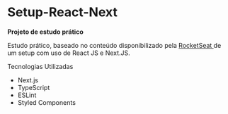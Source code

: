 # Setup-React-Next

**Projeto de estudo prático**

Estudo prático, baseado no conteúdo disponibilizado pela <a href='https://www.youtube.com/watch?v=1nVUfZg2dSA&ab_channel=Rocketseat'> RocketSeat </a> de um setup com uso de React JS e Next.JS.

Tecnologias Utilizadas

* Next.js
* TypeScript
* ESLint 
* Styled Components

